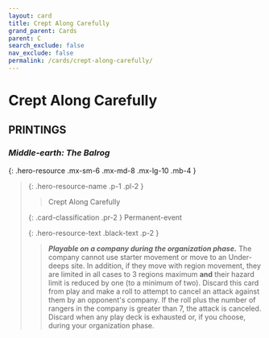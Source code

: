 ```yaml
---
layout: card
title: Crept Along Carefully
grand_parent: Cards
parent: C
search_exclude: false
nav_exclude: false
permalink: /cards/crept-along-carefully/
---
```


# Crept Along Carefully


## PRINTINGS


### _Middle-earth: The Balrog_

{: .hero-resource .mx-sm-6 .mx-md-8 .mx-lg-10 .mb-4 }
> {: .hero-resource-name .p-1 .pl-2 }
> > <div class="card-mp"></div>
> > <div class="card-name">Crept Along Carefully</div>
>
> {: .card-classification .pr-2 }
> Permanent-event
>
> {: .hero-resource-text .black-text .p-2 }
> > ***Playable on a company during the organization phase.*** The company cannot use starter movement or move to an Under-deeps site. In addition, if they move with region movement, they are limited in all cases to 3 regions maximum **and** their hazard limit is reduced by one (to a minimum of two). Discard this card from play and make a roll to attempt to cancel an attack against them by an opponent's company. If the roll plus the number of rangers in the company is greater than 7, the attack is canceled. Discard when any play deck is exhausted or, if you choose, during your organization phase. 
> 

